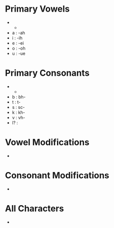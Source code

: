 
# Primary Vowels
 - -
 - a : -ah
 - i : -ih
 - e : -ei
 - o : -oh
 - u : -ue

# Primary Consonants
 - -
 - b : bh-
 - t : t-
 - s : sc-
 - k : kh-
 - v : vh-
 - l? : 

# Vowel Modifications
 - 

# Consonant Modifications
 - 

# All Characters
 - 


